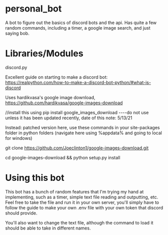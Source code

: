 # personal_bot
A bot to figure out the basics of discord bots and the api. Has quite a few random commands, including a timer, a google image search, and just saying bob.

# Libraries/Modules

discord.py 

Excellent guide on starting to make a discord bot:
https://realpython.com/how-to-make-a-discord-bot-python/#what-is-discord

Uses hardikvasa's google image download, https://github.com/hardikvasa/google-images-download

//install this using pip install google_images_download ----do not use unless it has been updated recently, date of this note: 5/13/21

Instead: patched version here, use these commands in your site-packages folder in python folders
(navigate here using %appdata% and going to local for windows)

git clone https://github.com/Joeclinton1/google-images-download.git

cd google-images-download && python setup.py install


# Using this bot

This bot has a bunch of random features that I'm trying my hand at implementing, such as a timer, simple text file reading and outputting, etc.
Feel free to take the file and run it in your own server, you'll simply have to follow the guide to make your own .env file with your own token that
discord should provide. 

You'll also want to change the text file, although the command to load it should be able to take in different names.
